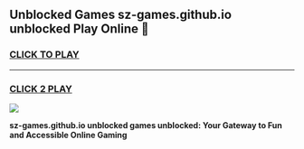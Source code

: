 
## Unblocked Games sz-games.github.io unblocked Play Online 👋
<h3>
<a href="https://news.freeplayer.one?title=sz-games.github.io_unblocked&ref=17F">CLICK TO PLAY</a></h3>
<hr>

<h3>
<a href="https://news.freeplayer.one?title=sz-games.github.io_unblocked&ref=17F">CLICK 2 PLAY</a>
  
</h3>

<a href="https://news.freeplayer.one?title=sz-games.github.io_unblocked&ref=17F/"><img src="https://clearcache.store/games.png"></a>


**sz-games.github.io unblocked games unblocked: Your Gateway to Fun and Accessible Online Gaming**
